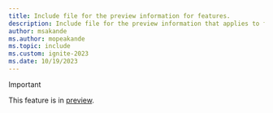 ```yaml
---
title: Include file for the preview information for features.
description: Include file for the preview information that applies to features in Microsoft Fabric. This include file will be referenced in the content where the preview note is used.
author: msakande
ms.author: mopeakande
ms.topic: include
ms.custom: ignite-2023
ms.date: 10/19/2023
---
```

> [!IMPORTANT]
> This feature is in [preview](../get-started/preview.md).
